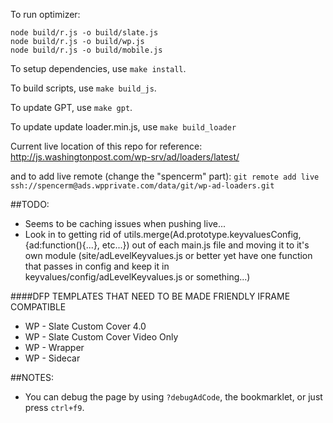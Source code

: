 To run optimizer:

    node build/r.js -o build/slate.js
    node build/r.js -o build/wp.js
    node build/r.js -o build/mobile.js

To setup dependencies, use `make install`.

To build scripts, use `make build_js`.

To update GPT, use `make gpt`.

To update update loader.min.js, use `make build_loader`

Current live location of this repo for reference:
http://js.washingtonpost.com/wp-srv/ad/loaders/latest/

and to add live remote (change the "spencerm" part):
`git remote add live ssh://spencerm@ads.wpprivate.com/data/git/wp-ad-loaders.git`

##TODO:

+  Seems to be caching issues when pushing live...
+  Look in to getting rid of utils.merge(Ad.prototype.keyvaluesConfig, {ad:function(){...}, etc...}) out of each main.js file and moving it to it's own module (site/adLevelKeyvalues.js or better yet have one function that passes in config and keep it in keyvalues/config/adLevelKeyvalues.js or something...)

####DFP TEMPLATES THAT NEED TO BE MADE FRIENDLY IFRAME COMPATIBLE

+  WP - Slate Custom Cover 4.0
+  WP - Slate Custom Cover Video Only
+  WP - Wrapper
+  WP - Sidecar

##NOTES:

+  You can debug the page by using `?debugAdCode`, the bookmarklet, or just press `ctrl+f9`.
